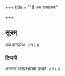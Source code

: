 +++
title = "18 अथ वानप्रस्थः"

+++
## सूत्रम्
अथ वानप्रस्थः ॥ १८॥  
### टिप्पनी
अनन्तरं वानप्रस्थाश्रम उच्यते ॥ १८॥  
